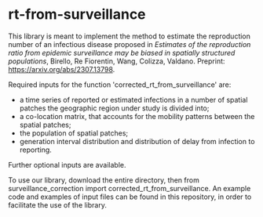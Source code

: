 # rt-from-surveillance

This library is meant to implement the method to estimate the reproduction number of an infectious disease proposed in *Estimates of the reproduction ratio from epidemic surveillance may be biased in spatially structured populations*, Birello, Re Fiorentin, Wang, Colizza, Valdano. Preprint: https://arxiv.org/abs/2307.13798.

Required inputs for the function 'corrected_rt_from_surveillance' are:
* a time series of reported or estimated infections in a number of spatial patches the geographic region under study is divided into;
* a co-location matrix, that accounts for the mobility patterns between the spatial patches;
* the population of spatial patches;
* generation interval distribution and distribution of delay from infection to reporting.

Further optional inputs are available.

To use our library, download the entire directory, then from surveillance_correction import corrected_rt_from_surveillance. 
An example code and examples of input files can be found in this repository, in order to facilitate the use of the library.
